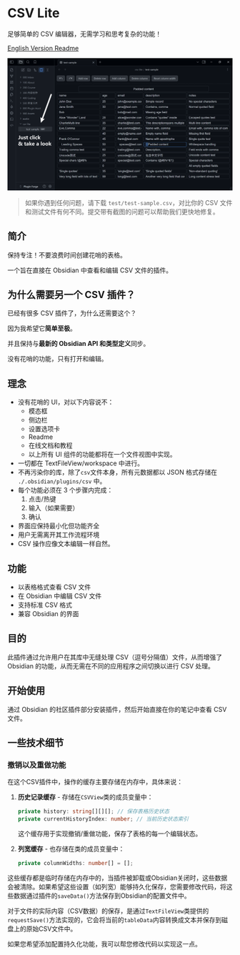 
# CSV Lite

足够简单的 CSV 编辑器，无需学习和思考复杂的功能！

[English Version Readme](./README.md)

![test-sample](./asssets/test-sample.png)

> 如果你遇到任何问题，请下载 `test/test-sample.csv`，对比你的 CSV 文件和测试文件有何不同。提交带有截图的问题可以帮助我们更快地修复。

## 简介

保持专注！不要浪费时间创建花哨的表格。

一个旨在直接在 Obsidian 中查看和编辑 CSV 文件的插件。

## 为什么需要另一个 CSV 插件？

已经有很多 CSV 插件了，为什么还需要这个？

因为我希望它**简单至极**。

并且保持与**最新的 Obsidian API 和类型定义**同步。

没有花哨的功能，只有打开和编辑。

## 理念

- 没有花哨的 UI，对以下内容说不：
    - 模态框
    - 侧边栏
    - 设置选项卡
    - Readme
    - 在线文档和教程
    - 以上所有 UI 组件的功能都将在一个文件视图中实现。
- 一切都在 TextFileView/workspace 中进行。
- 不再污染你的库，除了`csv`文件本身，所有元数据都以 JSON 格式存储在 `./.obsidian/plugins/csv` 中。
- 每个功能必须在 3 个步骤内完成：
    1. 点击/热键
    2. 输入（如果需要）
    3. 确认
- 界面应保持最小化但功能齐全
- 用户无需离开其工作流程环境
- CSV 操作应像文本编辑一样自然。

## 功能

- 以表格格式查看 CSV 文件
- 在 Obsidian 中编辑 CSV 文件
- 支持标准 CSV 格式
- 兼容 Obsidian 的界面

## 目的

此插件通过允许用户在其库中无缝处理 CSV（逗号分隔值）文件，从而增强了 Obsidian 的功能，从而无需在不同的应用程序之间切换以进行 CSV 处理。

## 开始使用

通过 Obsidian 的社区插件部分安装插件，然后开始直接在你的笔记中查看 CSV 文件。

## 一些技术细节

### 撤销以及重做功能

在这个CSV插件中，操作的缓存主要存储在内存中，具体来说：

1. **历史记录缓存** - 存储在`CSVView`类的成员变量中：
   ```typescript
   private history: string[][][]; // 保存表格历史状态
   private currentHistoryIndex: number; // 当前历史状态索引
   ```
   这个缓存用于实现撤销/重做功能，保存了表格的每一个编辑状态。

2. **列宽缓存** - 也存储在类的成员变量中：
   ```typescript
   private columnWidths: number[] = [];
   ```

这些缓存都是临时存储在内存中的，当插件被卸载或Obsidian关闭时，这些数据会被清除。如果希望这些设置（如列宽）能够持久化保存，您需要修改代码，将这些数据通过插件的`saveData()`方法保存到Obsidian的配置文件中。

对于文件的实际内容（CSV数据）的保存，是通过`TextFileView`类提供的`requestSave()`方法实现的，它会将当前的`tableData`内容转换成文本并保存到磁盘上的原始CSV文件中。

如果您希望添加配置持久化功能，我可以帮您修改代码以实现这一点。
